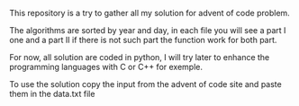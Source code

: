 This repository is a try to gather all my solution for advent of code problem. 

The algorithms are sorted by year and day, in each file you will see a part I one and a part II if there is not such part the function work for both part. 

For now, all solution are coded in python, I will try later to enhance the programming languages with C or C++ for exemple.

To use the solution copy the input from the advent of code site and paste them in the data.txt file 